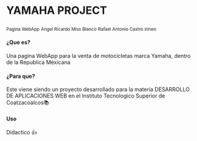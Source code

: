# YAMAHA PROJECT
<sub>Pagina WebApp</sub>
<sub>Angel Ricardo Miss Blanco</sub>
<sub>Rafael Antonio Castro irineo</sub>

#### ¿Que es?
Una pagina WebApp para la venta de motocicletas marca Yamaha, dentro de la Republica Méxicana

#### ¿Para que?
Este viene siendo un proyecto desarrollado para la materia DESARROLLO DE APLICACIONES WEB en el Instituto Tecnologico Superior de Coatzacoalcos📚

#### Uso
Didactico 👍